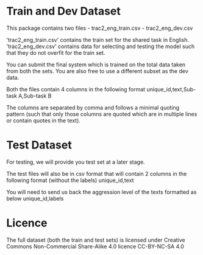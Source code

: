 Train and Dev Dataset
=======================
This package contains two files
	- trac2_eng_train.csv 
	- trac2_eng_dev.csv 

'trac2_eng_train.csv' contains the train set for the shared task in English. 
'trac2_eng_dev.csv' contains data for selecting and testing the model such that they do not overfit for the train set.

You can submit the final system which is trained on the total data taken from both the sets. You are also free to use a different subset as the dev data.

Both the files contain 4 columns in the following format
		unique_id,text,Sub-task A,Sub-task B

The columns are separated by comma and follows a minimal quoting pattern (such that only those columns are quoted which are in multiple lines or contain quotes in the text).


Test Dataset
=============
For testing, we will provide you test set at a later stage.

The test files will also be in csv format that will contain 2 columns in the following format (without the labels)
		unique_id,text

You will need to send us back the aggression level of the texts formatted as below
	unique_id,labels
	

Licence
========
The full dataset (both the train and test sets) is licensed under Creative Commons Non-Commercial Share-Alike 4.0 licence CC-BY-NC-SA 4.0
